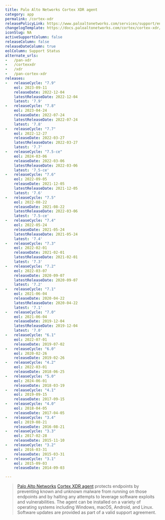 ```yaml
---
title: Palo Alto Networks Cortex XDR agent
category: app
permalink: /cortex-xdr
releasePolicyLink: https://www.paloaltonetworks.com/services/support/end-of-life-announcements/end-of-life-summary
changelogTemplate: https://docs.paloaltonetworks.com/cortex/cortex-xdr/{{"__RELEASE_CYCLE__" | remove:'-' | replace:'.','-'}}/cortex-xdr-agent-release-notes/cortex-xdr-agent-release-information
iconSlug: NA
activeSupportColumn: false
releaseColumn: false
releaseDateColumn: true
eolColumn: Support Status
alternate_urls:
-   /pan-xdr
-   /cortexxdr
-   /xdr
-   /pan-cortex-xdr
releases:
-   releaseCycle: "7.9"
    eol: 2023-09-11
    releaseDate: 2022-12-04
    latestReleaseDate: 2022-12-04
    latest: '7.9'
-   releaseCycle: "7.8"
    eol: 2023-04-24
    releaseDate: 2022-07-24
    latestReleaseDate: 2022-07-24
    latest: '7.8'
-   releaseCycle: "7.7"
    eol: 2022-12-27
    releaseDate: 2022-03-27
    latestReleaseDate: 2022-03-27
    latest: '7.7'
-   releaseCycle: "7.5-ce"
    eol: 2024-03-06
    releaseDate: 2022-03-06
    latestReleaseDate: 2022-03-06
    latest: '7.5-ce'
-   releaseCycle: "7.6"
    eol: 2022-09-05
    releaseDate: 2021-12-05
    latestReleaseDate: 2021-12-05
    latest: '7.6'
-   releaseCycle: "7.5"
    eol: 2022-08-22
    releaseDate: 2021-08-22
    latestReleaseDate: 2022-03-06
    latest: '7.5-ce'
-   releaseCycle: "7.4"
    eol: 2022-05-24
    releaseDate: 2021-05-24
    latestReleaseDate: 2021-05-24
    latest: '7.4'
-   releaseCycle: "7.3"
    eol: 2022-02-01
    releaseDate: 2021-02-01
    latestReleaseDate: 2021-02-01
    latest: '7.3'
-   releaseCycle: "7.2"
    eol: 2022-03-07
    releaseDate: 2020-09-07
    latestReleaseDate: 2020-09-07
    latest: '7.2'
-   releaseCycle: "7.1"
    eol: 2021-06-04
    releaseDate: 2020-04-22
    latestReleaseDate: 2020-04-22
    latest: '7.1'
-   releaseCycle: "7.0"
    eol: 2021-06-04
    releaseDate: 2019-12-04
    latestReleaseDate: 2019-12-04
    latest: '7.0'
-   releaseCycle: "6.1"
    eol: 2022-07-01
    releaseDate: 2019-07-02
-   releaseCycle: "6.0"
    eol: 2020-02-26
    releaseDate: 2019-02-26
-   releaseCycle: "4.2"
    eol: 2022-03-01
    releaseDate: 2018-06-25
-   releaseCycle: "5.0"
    eol: 2024-06-01
    releaseDate: 2018-03-19
-   releaseCycle: "4.1"
    eol: 2019-09-15
    releaseDate: 2017-09-15
-   releaseCycle: "4.0"
    eol: 2018-04-05
    releaseDate: 2017-04-05
-   releaseCycle: "3.4"
    eol: 2019-08-21
    releaseDate: 2016-08-21
-   releaseCycle: "3.3"
    eol: 2017-02-28
    releaseDate: 2015-11-10
-   releaseCycle: "3.2"
    eol: 2016-03-31
    releaseDate: 2015-03-31
-   releaseCycle: "3.1"
    eol: 2015-09-03
    releaseDate: 2014-09-03

---
```


> [Palo Alto Networks](https://www.paloaltonetworks.com/) [Cortex XDR agent](https://docs.paloaltonetworks.com/cortex/cortex-xdr) protects endpoints by preventing known and unknown malware from running on those endpoints and by halting any attempts to leverage software exploits and vulnerabilities. The agent can be installed on a variety of operating systems including Windows, macOS, Android, and Linux.
Software updates are provided as part of a valid support agreement.
